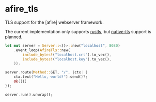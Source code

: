 # afire_tls

TLS support for the [afire] webserver framework.

The current implementation only supports [rustls](https://github.com/rustls/rustls), but [native-tls](https://github.com/sfackler/rust-native-tls) support is planned.

```rust
let mut server = Server::<()>::new("localhost", 8080)
    .event_loop(AfireTls::new(
        include_bytes!("localhost.crt").to_vec(),
        include_bytes!("localhost.key").to_vec(),
    ));

server.route(Method::GET, "/", |ctx| {
    ctx.text("Hello, world!").send()?;
    Ok(())
});

server.run().unwrap();
```
